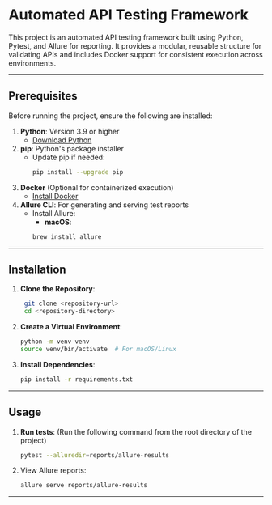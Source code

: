 # Automated API Testing Framework

This project is an automated API testing framework built using Python, Pytest, and Allure for reporting. It provides a modular, reusable structure for validating APIs and includes Docker support for consistent execution across environments.

---

## Prerequisites

Before running the project, ensure the following are installed:

1. **Python**: Version 3.9 or higher
   - [Download Python](https://www.python.org/downloads/)
2. **pip**: Python's package installer
   - Update pip if needed:
     ```bash
     pip install --upgrade pip
     ```
3. **Docker** (Optional for containerized execution)
   - [Install Docker](https://docs.docker.com/get-docker/)
4. **Allure CLI**: For generating and serving test reports
   - Install Allure:
     - **macOS**:
     ```bash
     brew install allure
     ```

---

## Installation

1. **Clone the Repository**:
   ```bash
    git clone <repository-url>
    cd <repository-directory>
   
2. **Create a Virtual Environment**:
    ```bash
    python -m venv venv
    source venv/bin/activate  # For macOS/Linux
3. **Install Dependencies**:
    ```bash
    pip install -r requirements.txt

---

## Usage
1. **Run tests**: (Run the following command from the root directory of the project)
    ```bash
    pytest --alluredir=reports/allure-results
2. View Allure reports:
    ```bash
    allure serve reports/allure-results
    ```

---

